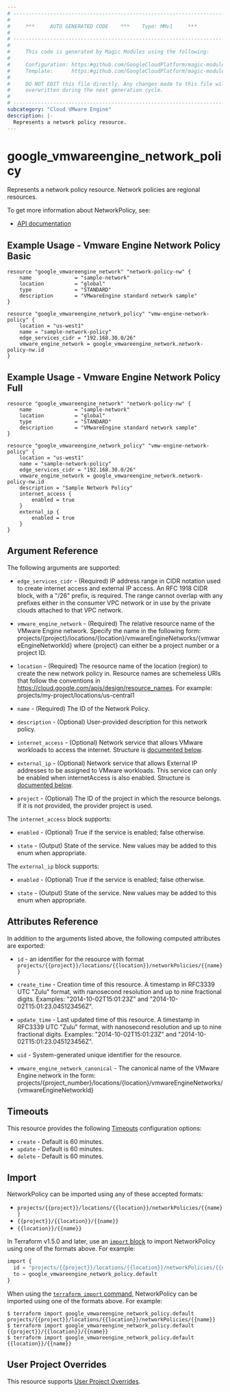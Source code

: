 ```yaml
---
# ----------------------------------------------------------------------------
#
#     ***     AUTO GENERATED CODE    ***    Type: MMv1     ***
#
# ----------------------------------------------------------------------------
#
#     This code is generated by Magic Modules using the following:
#
#     Configuration: https:#github.com/GoogleCloudPlatform/magic-modules/tree/main/mmv1/products/vmwareengine/NetworkPolicy.yaml
#     Template:      https:#github.com/GoogleCloudPlatform/magic-modules/tree/main/mmv1/templates/terraform/resource.html.markdown.tmpl
#
#     DO NOT EDIT this file directly. Any changes made to this file will be
#     overwritten during the next generation cycle.
#
# ----------------------------------------------------------------------------
subcategory: "Cloud VMware Engine"
description: |-
  Represents a network policy resource.
---
```


# google_vmwareengine_network_policy

Represents a network policy resource. Network policies are regional resources.


To get more information about NetworkPolicy, see:

* [API documentation](https://cloud.google.com/vmware-engine/docs/reference/rest/v1/projects.locations.networkPolicies)

## Example Usage - Vmware Engine Network Policy Basic


```hcl
resource "google_vmwareengine_network" "network-policy-nw" {
    name              = "sample-network"
    location          = "global" 
    type              = "STANDARD"
    description       = "VMwareEngine standard network sample"
}

resource "google_vmwareengine_network_policy" "vmw-engine-network-policy" {
    location = "us-west1"
    name = "sample-network-policy"
    edge_services_cidr = "192.168.30.0/26"
    vmware_engine_network = google_vmwareengine_network.network-policy-nw.id
}
```
## Example Usage - Vmware Engine Network Policy Full


```hcl
resource "google_vmwareengine_network" "network-policy-nw" {
    name              = "sample-network"
    location          = "global" 
    type              = "STANDARD"
    description       = "VMwareEngine standard network sample"
}

resource "google_vmwareengine_network_policy" "vmw-engine-network-policy" {
    location = "us-west1"
    name = "sample-network-policy"
    edge_services_cidr = "192.168.30.0/26"
    vmware_engine_network = google_vmwareengine_network.network-policy-nw.id
    description = "Sample Network Policy"
    internet_access {
        enabled = true
    }
    external_ip {
        enabled = true
    }
}
```

## Argument Reference

The following arguments are supported:


* `edge_services_cidr` -
  (Required)
  IP address range in CIDR notation used to create internet access and external IP access.
  An RFC 1918 CIDR block, with a "/26" prefix, is required. The range cannot overlap with any
  prefixes either in the consumer VPC network or in use by the private clouds attached to that VPC network.

* `vmware_engine_network` -
  (Required)
  The relative resource name of the VMware Engine network. Specify the name in the following form:
  projects/{project}/locations/{location}/vmwareEngineNetworks/{vmwareEngineNetworkId} where {project}
  can either be a project number or a project ID.

* `location` -
  (Required)
  The resource name of the location (region) to create the new network policy in.
  Resource names are schemeless URIs that follow the conventions in https://cloud.google.com/apis/design/resource_names.
  For example: projects/my-project/locations/us-central1

* `name` -
  (Required)
  The ID of the Network Policy.


* `description` -
  (Optional)
  User-provided description for this network policy.

* `internet_access` -
  (Optional)
  Network service that allows VMware workloads to access the internet.
  Structure is [documented below](#nested_internet_access).

* `external_ip` -
  (Optional)
  Network service that allows External IP addresses to be assigned to VMware workloads.
  This service can only be enabled when internetAccess is also enabled.
  Structure is [documented below](#nested_external_ip).

* `project` - (Optional) The ID of the project in which the resource belongs.
    If it is not provided, the provider project is used.



<a name="nested_internet_access"></a>The `internet_access` block supports:

* `enabled` -
  (Optional)
  True if the service is enabled; false otherwise.

* `state` -
  (Output)
  State of the service. New values may be added to this enum when appropriate.

<a name="nested_external_ip"></a>The `external_ip` block supports:

* `enabled` -
  (Optional)
  True if the service is enabled; false otherwise.

* `state` -
  (Output)
  State of the service. New values may be added to this enum when appropriate.

## Attributes Reference

In addition to the arguments listed above, the following computed attributes are exported:

* `id` - an identifier for the resource with format `projects/{{project}}/locations/{{location}}/networkPolicies/{{name}}`

* `create_time` -
  Creation time of this resource.
  A timestamp in RFC3339 UTC "Zulu" format, with nanosecond resolution and
  up to nine fractional digits. Examples: "2014-10-02T15:01:23Z" and "2014-10-02T15:01:23.045123456Z".

* `update_time` -
  Last updated time of this resource.
  A timestamp in RFC3339 UTC "Zulu" format, with nanosecond resolution and up to nine
  fractional digits. Examples: "2014-10-02T15:01:23Z" and "2014-10-02T15:01:23.045123456Z".

* `uid` -
  System-generated unique identifier for the resource.

* `vmware_engine_network_canonical` -
  The canonical name of the VMware Engine network in the form:
  projects/{project_number}/locations/{location}/vmwareEngineNetworks/{vmwareEngineNetworkId}


## Timeouts

This resource provides the following
[Timeouts](https://developer.hashicorp.com/terraform/plugin/sdkv2/resources/retries-and-customizable-timeouts) configuration options:

- `create` - Default is 60 minutes.
- `update` - Default is 60 minutes.
- `delete` - Default is 60 minutes.

## Import


NetworkPolicy can be imported using any of these accepted formats:

* `projects/{{project}}/locations/{{location}}/networkPolicies/{{name}}`
* `{{project}}/{{location}}/{{name}}`
* `{{location}}/{{name}}`


In Terraform v1.5.0 and later, use an [`import` block](https://developer.hashicorp.com/terraform/language/import) to import NetworkPolicy using one of the formats above. For example:

```tf
import {
  id = "projects/{{project}}/locations/{{location}}/networkPolicies/{{name}}"
  to = google_vmwareengine_network_policy.default
}
```

When using the [`terraform import` command](https://developer.hashicorp.com/terraform/cli/commands/import), NetworkPolicy can be imported using one of the formats above. For example:

```
$ terraform import google_vmwareengine_network_policy.default projects/{{project}}/locations/{{location}}/networkPolicies/{{name}}
$ terraform import google_vmwareengine_network_policy.default {{project}}/{{location}}/{{name}}
$ terraform import google_vmwareengine_network_policy.default {{location}}/{{name}}
```

## User Project Overrides

This resource supports [User Project Overrides](https://registry.terraform.io/providers/hashicorp/google/latest/docs/guides/provider_reference#user_project_override).

